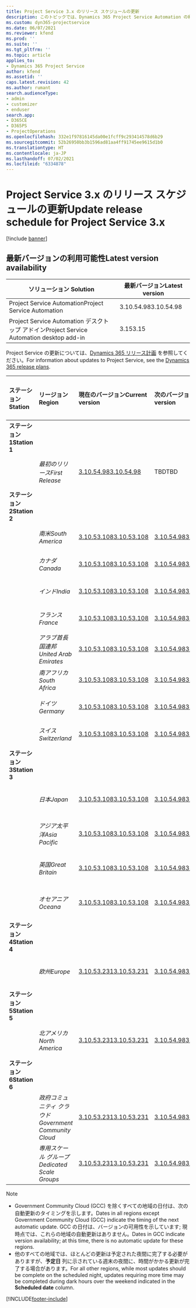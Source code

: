 ```yaml
---
title: Project Service 3.x のリリース スケジュールの更新
description: このトピックでは、Dynamics 365 Project Service Automation の利用可能なリリースと今後のリリースについて説明します。
ms.custom: dyn365-projectservice
ms.date: 06/07/2021
ms.reviewer: kfend
ms.prod: ''
ms.suite: ''
ms.tgt_pltfrm: ''
ms.topic: article
applies_to:
- Dynamics 365 Project Service
author: kfend
ms.assetid: ''
caps.latest.revision: 42
ms.author: rumant
search.audienceType:
- admin
- customizer
- enduser
search.app:
- D365CE
- D365PS
- ProjectOperations
ms.openlocfilehash: 332e1f97816145da00e1fcff9c293414578d6b29
ms.sourcegitcommit: 52b26950bb3b1596ad81aa4ff91745ee9615d1b0
ms.translationtype: HT
ms.contentlocale: ja-JP
ms.lasthandoff: 07/02/2021
ms.locfileid: "6334878"
---
```

# <a name="update-release-schedule-for-project-service-3x"></a><span data-ttu-id="42c8e-103">Project Service 3.x のリリース スケジュールの更新</span><span class="sxs-lookup"><span data-stu-id="42c8e-103">Update release schedule for Project Service 3.x</span></span>

[!include [banner](../includes/psa-now-project-operations.md)]

## <a name="latest-version-availability"></a><span data-ttu-id="42c8e-104">最新バージョンの利用可能性</span><span class="sxs-lookup"><span data-stu-id="42c8e-104">Latest version availability</span></span>

| <span data-ttu-id="42c8e-105">ソリューション </span><span class="sxs-lookup"><span data-stu-id="42c8e-105">Solution</span></span>  | <span data-ttu-id="42c8e-106">最新バージョン</span><span class="sxs-lookup"><span data-stu-id="42c8e-106">Latest version</span></span> |
|-------|----|
| <span data-ttu-id="42c8e-107">Project Service Automation</span><span class="sxs-lookup"><span data-stu-id="42c8e-107">Project Service Automation</span></span>    | <span data-ttu-id="42c8e-108">3.10.54.98</span><span class="sxs-lookup"><span data-stu-id="42c8e-108">3.10.54.98</span></span> |
| <span data-ttu-id="42c8e-109">Project Service Automation デスクトップ アドイン</span><span class="sxs-lookup"><span data-stu-id="42c8e-109">Project Service Automation desktop add-in</span></span>                | <span data-ttu-id="42c8e-110">3.15</span><span class="sxs-lookup"><span data-stu-id="42c8e-110">3.15</span></span>          |

<span data-ttu-id="42c8e-111">Project Service の更新については、[Dynamics 365 リリース計画](/dynamics365/release-plans/) を参照してください。</span><span class="sxs-lookup"><span data-stu-id="42c8e-111">For information about updates to Project Service, see the [Dynamics 365 release plans](/dynamics365/release-plans/).</span></span> 

| <span data-ttu-id="42c8e-112">ステーション</span><span class="sxs-lookup"><span data-stu-id="42c8e-112">Station</span></span>  | <span data-ttu-id="42c8e-113">リージョン</span><span class="sxs-lookup"><span data-stu-id="42c8e-113">Region</span></span> | <span data-ttu-id="42c8e-114">現在のバージョン</span><span class="sxs-lookup"><span data-stu-id="42c8e-114">Current version</span></span> | <span data-ttu-id="42c8e-115">次のバージョン</span><span class="sxs-lookup"><span data-stu-id="42c8e-115">Next version</span></span> |  <span data-ttu-id="42c8e-116">スケジュールされた日付</span><span class="sxs-lookup"><span data-stu-id="42c8e-116">Scheduled date</span></span>
| :---   | :---   | :---   | :---   |:---   |         
|<span data-ttu-id="42c8e-117"><strong>ステーション 1</strong></span><span class="sxs-lookup"><span data-stu-id="42c8e-117"><strong>Station 1</strong></span></span> | |  |  | |
| | <span data-ttu-id="42c8e-118"><i>最初のリリース</i></span><span class="sxs-lookup"><span data-stu-id="42c8e-118"><i>First Release</i></span></span> | [<span data-ttu-id="42c8e-119">3.10.54.98</span><span class="sxs-lookup"><span data-stu-id="42c8e-119">3.10.54.98</span></span>](whats-new-ur-33.md) | <span data-ttu-id="42c8e-120">TBD</span><span class="sxs-lookup"><span data-stu-id="42c8e-120">TBD</span></span> | <span data-ttu-id="42c8e-121">2021 年 7 月 28 日</span><span class="sxs-lookup"><span data-stu-id="42c8e-121">July 28, 2021</span></span>
|<span data-ttu-id="42c8e-122"><strong>ステーション 2</strong></span><span class="sxs-lookup"><span data-stu-id="42c8e-122"><strong>Station 2</strong></span></span> | |  |  | |
| | <span data-ttu-id="42c8e-123"><i>南米</i></span><span class="sxs-lookup"><span data-stu-id="42c8e-123"><i>South America</i></span></span> | [<span data-ttu-id="42c8e-124">3.10.53.108</span><span class="sxs-lookup"><span data-stu-id="42c8e-124">3.10.53.108</span></span>](whats-new-ur-32.md) | [<span data-ttu-id="42c8e-125">3.10.54.98</span><span class="sxs-lookup"><span data-stu-id="42c8e-125">3.10.54.98</span></span>](whats-new-ur-33.md) | <span data-ttu-id="42c8e-126">2021 年 7 月 9 日</span><span class="sxs-lookup"><span data-stu-id="42c8e-126">July 09, 2021</span></span>
| | <span data-ttu-id="42c8e-127"><i>カナダ</i></span><span class="sxs-lookup"><span data-stu-id="42c8e-127"><i>Canada</i></span></span> | [<span data-ttu-id="42c8e-128">3.10.53.108</span><span class="sxs-lookup"><span data-stu-id="42c8e-128">3.10.53.108</span></span>](whats-new-ur-32.md) | [<span data-ttu-id="42c8e-129">3.10.54.98</span><span class="sxs-lookup"><span data-stu-id="42c8e-129">3.10.54.98</span></span>](whats-new-ur-33.md) | <span data-ttu-id="42c8e-130">2021 年 7 月 9 日</span><span class="sxs-lookup"><span data-stu-id="42c8e-130">July 09, 2021</span></span>
| | <span data-ttu-id="42c8e-131"><i>インド</i></span><span class="sxs-lookup"><span data-stu-id="42c8e-131"><i>India</i></span></span> | [<span data-ttu-id="42c8e-132">3.10.53.108</span><span class="sxs-lookup"><span data-stu-id="42c8e-132">3.10.53.108</span></span>](whats-new-ur-32.md) | [<span data-ttu-id="42c8e-133">3.10.54.98</span><span class="sxs-lookup"><span data-stu-id="42c8e-133">3.10.54.98</span></span>](whats-new-ur-33.md) | <span data-ttu-id="42c8e-134">2021 年 7 月 9 日</span><span class="sxs-lookup"><span data-stu-id="42c8e-134">July 09, 2021</span></span>
| | <span data-ttu-id="42c8e-135"><i>フランス</i></span><span class="sxs-lookup"><span data-stu-id="42c8e-135"><i>France</i></span></span> | [<span data-ttu-id="42c8e-136">3.10.53.108</span><span class="sxs-lookup"><span data-stu-id="42c8e-136">3.10.53.108</span></span>](whats-new-ur-32.md) | [<span data-ttu-id="42c8e-137">3.10.54.98</span><span class="sxs-lookup"><span data-stu-id="42c8e-137">3.10.54.98</span></span>](whats-new-ur-33.md) | <span data-ttu-id="42c8e-138">2021 年 7 月 9 日</span><span class="sxs-lookup"><span data-stu-id="42c8e-138">July 09, 2021</span></span>
| | <span data-ttu-id="42c8e-139"><i>アラブ首長国連邦</i></span><span class="sxs-lookup"><span data-stu-id="42c8e-139"><i>United Arab Emirates</i></span></span> | [<span data-ttu-id="42c8e-140">3.10.53.108</span><span class="sxs-lookup"><span data-stu-id="42c8e-140">3.10.53.108</span></span>](whats-new-ur-32.md) | [<span data-ttu-id="42c8e-141">3.10.54.98</span><span class="sxs-lookup"><span data-stu-id="42c8e-141">3.10.54.98</span></span>](whats-new-ur-33.md) | <span data-ttu-id="42c8e-142">2021 年 7 月 9 日</span><span class="sxs-lookup"><span data-stu-id="42c8e-142">July 09, 2021</span></span>
| | <span data-ttu-id="42c8e-143"><i>南アフリカ</i></span><span class="sxs-lookup"><span data-stu-id="42c8e-143"><i>South Africa</i></span></span> | [<span data-ttu-id="42c8e-144">3.10.53.108</span><span class="sxs-lookup"><span data-stu-id="42c8e-144">3.10.53.108</span></span>](whats-new-ur-32.md) | [<span data-ttu-id="42c8e-145">3.10.54.98</span><span class="sxs-lookup"><span data-stu-id="42c8e-145">3.10.54.98</span></span>](whats-new-ur-33.md) | <span data-ttu-id="42c8e-146">2021 年 7 月 9 日</span><span class="sxs-lookup"><span data-stu-id="42c8e-146">July 09, 2021</span></span>
| | <span data-ttu-id="42c8e-147"><i>ドイツ</i></span><span class="sxs-lookup"><span data-stu-id="42c8e-147"><i>Germany</i></span></span> | [<span data-ttu-id="42c8e-148">3.10.53.108</span><span class="sxs-lookup"><span data-stu-id="42c8e-148">3.10.53.108</span></span>](whats-new-ur-32.md) | [<span data-ttu-id="42c8e-149">3.10.54.98</span><span class="sxs-lookup"><span data-stu-id="42c8e-149">3.10.54.98</span></span>](whats-new-ur-33.md) | <span data-ttu-id="42c8e-150">2021 年 7 月 9 日</span><span class="sxs-lookup"><span data-stu-id="42c8e-150">July 09, 2021</span></span>
| | <span data-ttu-id="42c8e-151"><i>スイス</i></span><span class="sxs-lookup"><span data-stu-id="42c8e-151"><i>Switzerland</i></span></span> | [<span data-ttu-id="42c8e-152">3.10.53.108</span><span class="sxs-lookup"><span data-stu-id="42c8e-152">3.10.53.108</span></span>](whats-new-ur-32.md) | [<span data-ttu-id="42c8e-153">3.10.54.98</span><span class="sxs-lookup"><span data-stu-id="42c8e-153">3.10.54.98</span></span>](whats-new-ur-33.md) | <span data-ttu-id="42c8e-154">2021 年 7 月 9 日</span><span class="sxs-lookup"><span data-stu-id="42c8e-154">July 09, 2021</span></span>
|<span data-ttu-id="42c8e-155"><strong>ステーション 3</strong></span><span class="sxs-lookup"><span data-stu-id="42c8e-155"><strong>Station 3</strong></span></span> | |  |  | |
| | <span data-ttu-id="42c8e-156"><i>日本</i></span><span class="sxs-lookup"><span data-stu-id="42c8e-156"><i>Japan</i></span></span> | [<span data-ttu-id="42c8e-157">3.10.53.108</span><span class="sxs-lookup"><span data-stu-id="42c8e-157">3.10.53.108</span></span>](whats-new-ur-32.md) | [<span data-ttu-id="42c8e-158">3.10.54.98</span><span class="sxs-lookup"><span data-stu-id="42c8e-158">3.10.54.98</span></span>](whats-new-ur-33.md) | <span data-ttu-id="42c8e-159">2021 年 7 月 16 日</span><span class="sxs-lookup"><span data-stu-id="42c8e-159">July 16, 2021</span></span>
| | <span data-ttu-id="42c8e-160"><i>アジア太平洋</i></span><span class="sxs-lookup"><span data-stu-id="42c8e-160"><i>Asia Pacific</i></span></span> | [<span data-ttu-id="42c8e-161">3.10.53.108</span><span class="sxs-lookup"><span data-stu-id="42c8e-161">3.10.53.108</span></span>](whats-new-ur-32.md) | [<span data-ttu-id="42c8e-162">3.10.54.98</span><span class="sxs-lookup"><span data-stu-id="42c8e-162">3.10.54.98</span></span>](whats-new-ur-33.md) | <span data-ttu-id="42c8e-163">2021 年 7 月 16 日</span><span class="sxs-lookup"><span data-stu-id="42c8e-163">July 16, 2021</span></span>
| | <span data-ttu-id="42c8e-164"><i>英国</i></span><span class="sxs-lookup"><span data-stu-id="42c8e-164"><i>Great Britain</i></span></span> | [<span data-ttu-id="42c8e-165">3.10.53.108</span><span class="sxs-lookup"><span data-stu-id="42c8e-165">3.10.53.108</span></span>](whats-new-ur-32.md) | [<span data-ttu-id="42c8e-166">3.10.54.98</span><span class="sxs-lookup"><span data-stu-id="42c8e-166">3.10.54.98</span></span>](whats-new-ur-33.md) | <span data-ttu-id="42c8e-167">2021 年 7 月 16 日</span><span class="sxs-lookup"><span data-stu-id="42c8e-167">July 16, 2021</span></span>
| | <span data-ttu-id="42c8e-168"><i>オセアニア</i></span><span class="sxs-lookup"><span data-stu-id="42c8e-168"><i>Oceana</i></span></span> | [<span data-ttu-id="42c8e-169">3.10.53.108</span><span class="sxs-lookup"><span data-stu-id="42c8e-169">3.10.53.108</span></span>](whats-new-ur-32.md) | [<span data-ttu-id="42c8e-170">3.10.54.98</span><span class="sxs-lookup"><span data-stu-id="42c8e-170">3.10.54.98</span></span>](whats-new-ur-33.md) | <span data-ttu-id="42c8e-171">2021 年 7 月 16 日</span><span class="sxs-lookup"><span data-stu-id="42c8e-171">July 16, 2021</span></span>
|<span data-ttu-id="42c8e-172"><strong>ステーション 4</strong></span><span class="sxs-lookup"><span data-stu-id="42c8e-172"><strong>Station 4</strong></span></span> | |  |  | |
| | <span data-ttu-id="42c8e-173"><i>欧州</i></span><span class="sxs-lookup"><span data-stu-id="42c8e-173"><i>Europe</i></span></span> | [<span data-ttu-id="42c8e-174">3.10.53.231</span><span class="sxs-lookup"><span data-stu-id="42c8e-174">3.10.53.231</span></span>](whats-new-ur-32-5.md) | [<span data-ttu-id="42c8e-175">3.10.54.98</span><span class="sxs-lookup"><span data-stu-id="42c8e-175">3.10.54.98</span></span>](whats-new-ur-33.md) | <span data-ttu-id="42c8e-176">2021 年 7 月 23 日</span><span class="sxs-lookup"><span data-stu-id="42c8e-176">July 23, 2021</span></span>
|<span data-ttu-id="42c8e-177"><strong>ステーション 5</strong></span><span class="sxs-lookup"><span data-stu-id="42c8e-177"><strong>Station 5</strong></span></span> | |  |  | |
| | <span data-ttu-id="42c8e-178"><i>北アメリカ</i></span><span class="sxs-lookup"><span data-stu-id="42c8e-178"><i>North America</i></span></span> | [<span data-ttu-id="42c8e-179">3.10.53.231</span><span class="sxs-lookup"><span data-stu-id="42c8e-179">3.10.53.231</span></span>](whats-new-ur-32-5.md) | [<span data-ttu-id="42c8e-180">3.10.54.98</span><span class="sxs-lookup"><span data-stu-id="42c8e-180">3.10.54.98</span></span>](whats-new-ur-33.md) | <span data-ttu-id="42c8e-181">2021 年 7 月 30 日</span><span class="sxs-lookup"><span data-stu-id="42c8e-181">July 30, 2021</span></span>
|<span data-ttu-id="42c8e-182"><strong>ステーション 6</strong></span><span class="sxs-lookup"><span data-stu-id="42c8e-182"><strong>Station 6</strong></span></span> | |  |  | |
| | <span data-ttu-id="42c8e-183"><i>政府コミュニティ クラウド</i></span><span class="sxs-lookup"><span data-stu-id="42c8e-183"><i>Government Community Cloud</i></span></span> | [<span data-ttu-id="42c8e-184">3.10.53.231</span><span class="sxs-lookup"><span data-stu-id="42c8e-184">3.10.53.231</span></span>](whats-new-ur-32-5.md) | [<span data-ttu-id="42c8e-185">3.10.54.98</span><span class="sxs-lookup"><span data-stu-id="42c8e-185">3.10.54.98</span></span>](whats-new-ur-33.md) | <span data-ttu-id="42c8e-186">2021 年 7 月 30 日</span><span class="sxs-lookup"><span data-stu-id="42c8e-186">July 30, 2021</span></span>
| | <span data-ttu-id="42c8e-187"><i>専用スケール グループ</i></span><span class="sxs-lookup"><span data-stu-id="42c8e-187"><i>Dedicated Scale Groups</i></span></span> | [<span data-ttu-id="42c8e-188">3.10.53.231</span><span class="sxs-lookup"><span data-stu-id="42c8e-188">3.10.53.231</span></span>](whats-new-ur-32-5.md) | [<span data-ttu-id="42c8e-189">3.10.54.98</span><span class="sxs-lookup"><span data-stu-id="42c8e-189">3.10.54.98</span></span>](whats-new-ur-33.md) | <span data-ttu-id="42c8e-190">2021 年 8 月 6 日</span><span class="sxs-lookup"><span data-stu-id="42c8e-190">August 06, 2021</span></span>

>[!Note]
> - <span data-ttu-id="42c8e-191">Government Community Cloud (GCC) を除くすべての地域の日付は、次の自動更新のタイミングを示します。</span><span class="sxs-lookup"><span data-stu-id="42c8e-191">Dates in all regions except Government Community Cloud (GCC) indicate the timing of the next automatic update.</span></span> <span data-ttu-id="42c8e-192">GCC の日付は、バージョンの可用性を示しています; 現時点では、これらの地域の自動更新はありません。</span><span class="sxs-lookup"><span data-stu-id="42c8e-192">Dates in GCC indicate version availability; at this time, there is no automatic update for these regions.</span></span>
> - <span data-ttu-id="42c8e-193">他のすべての地域では、ほとんどの更新は予定された夜間に完了する必要がありますが、**予定日** 列に示されている週末の夜間に、時間がかかる更新が完了する場合があります。</span><span class="sxs-lookup"><span data-stu-id="42c8e-193">For all other regions, while most updates should be complete on the scheduled night, updates requiring more time may be completed during dark hours over the weekend indicated in the **Scheduled date** column.</span></span>


[!INCLUDE[footer-include](../includes/footer-banner.md)]
